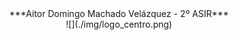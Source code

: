 <center>***Aitor Domingo Machado Velázquez - 2º ASIR***</center> 

<center>![](./img/logo_centro.png)</center>

